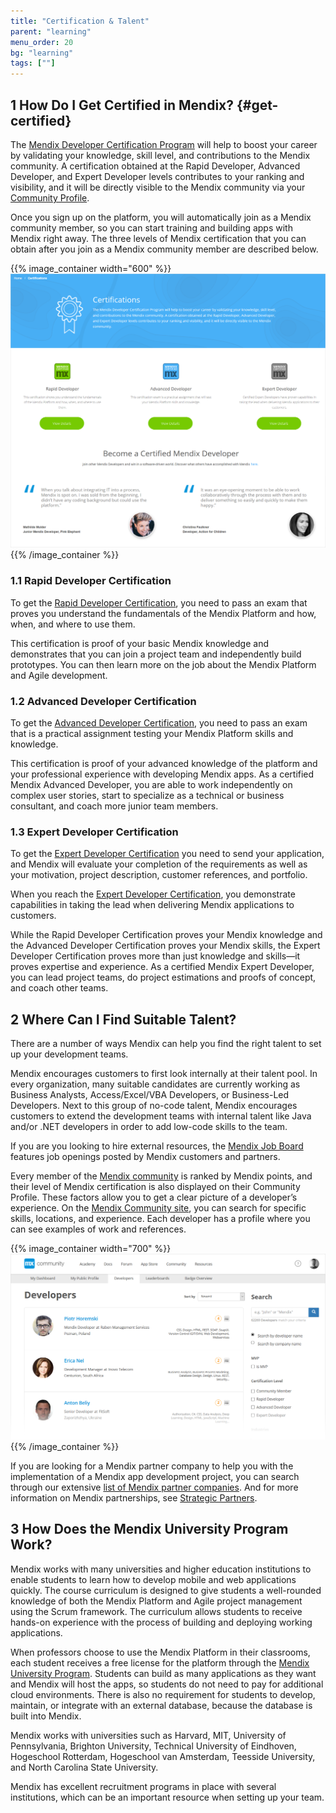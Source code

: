 ```yaml
---
title: "Certification & Talent"
parent: "learning"
menu_order: 20
bg: "learning"
tags: [""]
---
```


## 1 How Do I Get Certified in Mendix? {#get-certified}

The [Mendix Developer Certification Program](https://gettingstarted.mendixcloud.com/link/certification) will help to boost your career by validating your knowledge, skill level, and contributions to the Mendix community. A certification obtained at the Rapid Developer, Advanced Developer, and Expert Developer levels contributes to your ranking and visibility, and it will be directly visible to the Mendix community via your [Community Profile](community#community-profile).

Once you sign up on the platform, you will automatically join as a Mendix community member, so you can start training and building apps with Mendix right away. The three levels of Mendix certification that you can obtain after you join as a Mendix community member are described below.

{{% image_container width="600" %}}
![](attachments/certifications.png)
{{% /image_container %}}

### 1.1 Rapid Developer Certification

To get the [Rapid Developer Certification](https://gettingstarted.mendixcloud.com/link/certification/rapid), you need to pass an exam that proves you understand the fundamentals of the Mendix Platform and how, when, and where to use them.

This certification is proof of your basic Mendix knowledge and demonstrates that you can join a project team and independently build prototypes. You can then learn more on the job about the Mendix Platform and Agile development.

### 1.2 Advanced Developer Certification

To get the [Advanced Developer Certification](https://gettingstarted.mendixcloud.com/link/certification/advanced), you need to pass an exam that is a practical assignment testing your Mendix Platform skills and knowledge.

This certification is proof of your advanced knowledge of the platform and your professional experience with developing Mendix apps. As a certified Mendix Advanced Developer, you are able to work independently on complex user stories, start to specialize as a technical or business consultant, and coach more junior team members.

### 1.3 Expert Developer Certification

To get the [Expert Developer Certification](https://gettingstarted.mendixcloud.com/link/certification/expert) you need to send your application, and Mendix will evaluate your completion of the requirements as well as your motivation, project description, customer references, and portfolio.

When you reach the [Expert Developer Certification](https://gettingstarted.mendixcloud.com/link/certification/expert), you demonstrate capabilities in taking the lead when delivering Mendix applications to customers.

While the Rapid Developer Certification proves your Mendix knowledge and the Advanced Developer Certification proves your Mendix skills, the Expert Developer Certification proves more than just knowledge and skills—it proves expertise and experience. As a certified Mendix Expert Developer, you can lead project teams, do project estimations and proofs of concept, and coach other teams.

## 2 Where Can I Find Suitable Talent?

There are a number of ways Mendix can help you find the right talent to set up your development teams.

Mendix encourages customers to first look internally at their talent pool. In every organization, many suitable candidates are currently working as Business Analysts, Access/Excel/VBA Developers, or Business-Led Developers. Next to this group of no-code talent, Mendix encourages customers to extend the development teams with internal talent like Java and/or .NET developers in order to add low-code skills to the team.

If you are you looking to hire external resources, the [Mendix Job Board](https://developers.mendix.com/jobs/) features job openings posted by Mendix customers and partners.

Every member of the [Mendix community](https://developer.mendixcloud.com/link/community) is ranked by Mendix points, and their level of Mendix certification is also displayed on their Community Profile. These factors allow you to get a clear picture of a developer’s experience. On the [Mendix Community site](https://developer.mendixcloud.com/link/community), you can search for specific skills, locations, and experience. Each developer has a profile where you can see examples of work and references.

{{% image_container width="700" %}}
![](attachments/devs.png)
{{% /image_container %}}

If you are looking for a Mendix partner company to help you with the implementation of a Mendix app development project, you can search through our extensive [list of Mendix partner companies](https://developer.mendixcloud.com/link/partneroverview). And for more information on Mendix partnerships, see [Strategic Partners](../strategic-partners/).

## 3 How Does the Mendix University Program Work?

Mendix works with many universities and higher education institutions to enable students to learn how to develop mobile and web applications quickly. The course curriculum is designed to give students a well-rounded knowledge of both the Mendix Platform and Agile project management using the Scrum framework. The curriculum allows students to receive hands-on experience with the process of building and deploying working applications.

When professors choose to use the Mendix Platform in their classrooms, each student receives a free license for the platform through the [Mendix University Program](https://www.mendix.com/university-program/). Students can build as many applications as they want and Mendix will host the apps, so students do not need to pay for additional cloud environments. There is also no requirement for students to develop, maintain, or integrate with an external database, because the database is built into Mendix.

Mendix works with universities such as Harvard, MIT, University of Pennsylvania, Brighton University, Technical University of Eindhoven, Hogeschool Rotterdam, Hogeschool van Amsterdam, Teesside University, and North Carolina State University.

Mendix has excellent recruitment programs in place with several institutions, which can be an important resource when setting up your team.
